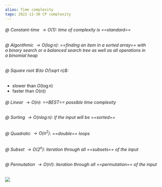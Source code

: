 ```yaml
---
alias: Time complexity
tags: 2022-11-30 CP complexity
---
```


###### @ Constant-time $\to O(1)$: time of complexity is ==standard==
###### @ Algorithmic $\to O(\log n)$: ==finding an item in a sorted array== with a binary search or a balanced search tree as well as all operations in a binomial heap
###### @ Square root $\to O(\sqrt n)$:
- slower than $O(\log n)$
- faster than $O(n)$)
###### @ Linear $\to O(n)$: ==BEST== possible time complexity
###### @ Sorting $\to O(n\log n)$: if the input will be ==sorted==
###### @ Quadratic $\to O(n^2)$: ==double== loops
###### @ Subset $\to O(2^n)$: iteration through all ==subsets== of the input
###### @ Permutation $\to O(n!)$: iteration through all ==permutation== of the input

![](CP/img/bigo.jpeg)